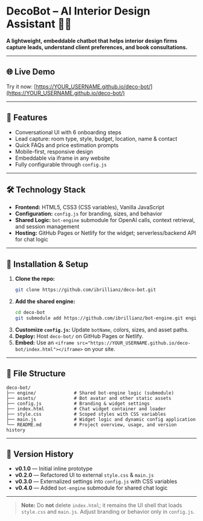 # DecoBot – AI Interior Design Assistant 🤖✨

**A lightweight, embeddable chatbot that helps interior design firms capture leads, understand client preferences, and book consultations.**

---

## 🌐 Live Demo
Try it now: [https://YOUR_USERNAME.github.io/deco-bot/](https://YOUR_USERNAME.github.io/deco-bot/)

---

## 🚀 Features
- Conversational UI with 6 onboarding steps  
- Lead capture: room type, style, budget, location, name & contact  
- Quick FAQs and price estimation prompts  
- Mobile-first, responsive design  
- Embeddable via iframe in any website  
- Fully configurable through `config.js`

---

## 🛠 Technology Stack
- **Frontend:** HTML5, CSS3 (CSS variables), Vanilla JavaScript  
- **Configuration:** `config.js` for branding, sizes, and behavior  
- **Shared Logic:** `bot-engine` submodule for OpenAI calls, context retrieval, and session management  
- **Hosting:** GitHub Pages or Netlify for the widget; serverless/backend API for chat logic

---

## 🔧 Installation & Setup
1. **Clone the repo:**  
   ```bash
   git clone https://github.com/ibrillianz/deco-bot.git
   ```
2. **Add the shared engine:**  
   ```bash
   cd deco-bot
   git submodule add https://github.com/ibrillianz/bot-engine.git engine
   ```
3. **Customize `config.js`:** Update `botName`, colors, sizes, and asset paths.  
4. **Deploy:** Host `deco-bot/` on GitHub Pages or Netlify.  
5. **Embed:** Use an `<iframe src="https://YOUR_USERNAME.github.io/deco-bot/index.html"></iframe>` on your site.

---

## 📂 File Structure
```
deco-bot/
├── engine/              # Shared bot-engine logic (submodule)
├── assets/              # Bot avatar and other static assets
├── config.js            # Branding & widget settings
├── index.html           # Chat widget container and loader
├── style.css            # Scoped styles with CSS variables
├── main.js              # Widget logic and dynamic config application
└── README.md            # Project overview, usage, and version history
```

---

## 📄 Version History
- **v0.1.0** — Initial inline prototype  
- **v0.2.0** — Refactored UI to external `style.css` & `main.js`  
- **v0.3.0** — Externalized settings into `config.js` with CSS variables  
- **v0.4.0** — Added `bot-engine` submodule for shared chat logic

---

> **Note:** Do **not** delete `index.html`; it remains the UI shell that loads `style.css` and `main.js`. Adjust branding or behavior only in `config.js`.
